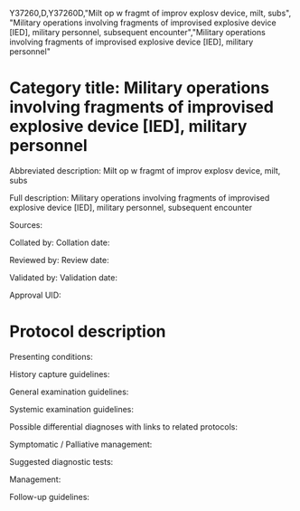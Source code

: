 Y37260,D,Y37260D,"Milt op w fragmt of improv explosv device, milt, subs", "Military operations involving fragments of improvised explosive device [IED], military personnel, subsequent encounter","Military operations involving fragments of improvised explosive device [IED], military personnel"
# Category title: Military operations involving fragments of improvised explosive device [IED], military personnel

Abbreviated description: Milt op w fragmt of improv explosv device, milt, subs

Full description: Military operations involving fragments of improvised explosive device [IED], military personnel, subsequent encounter

Sources:

Collated by:
Collation date:

Reviewed by:
Review date:

Validated by:
Validation date:

Approval UID:

# Protocol description

Presenting conditions:

History capture guidelines:

General examination guidelines:

Systemic examination guidelines:

Possible differential diagnoses with links to related protocols:

Symptomatic / Palliative management:

Suggested diagnostic tests:

Management:

Follow-up guidelines:

